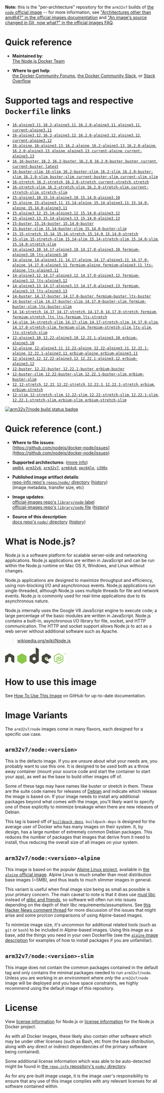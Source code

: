 <!--

********************************************************************************

WARNING:

    DO NOT EDIT "node/README.md"

    IT IS AUTO-GENERATED

    (from the other files in "node/" combined with a set of templates)

********************************************************************************

-->

**Note:** this is the "per-architecture" repository for the `arm32v7` builds of [the `node` official image](https://hub.docker.com/_/node) -- for more information, see ["Architectures other than amd64?" in the official images documentation](https://github.com/docker-library/official-images#architectures-other-than-amd64) and ["An image's source changed in Git, now what?" in the official images FAQ](https://github.com/docker-library/faq#an-images-source-changed-in-git-now-what).

# Quick reference

-	**Maintained by**:  
	[The Node.js Docker Team](https://github.com/nodejs/docker-node)

-	**Where to get help**:  
	[the Docker Community Forums](https://forums.docker.com/), [the Docker Community Slack](https://dockr.ly/slack), or [Stack Overflow](https://stackoverflow.com/search?tab=newest&q=docker)

# Supported tags and respective `Dockerfile` links

-	[`16-alpine3.11`, `16.2-alpine3.11`, `16.2.0-alpine3.11`, `alpine3.11`, `current-alpine3.11`](https://github.com/nodejs/docker-node/blob/5e83de3df9b640770e700b85241570dd5a78253e/16/alpine3.11/Dockerfile)
-	[`16-alpine3.12`, `16.2-alpine3.12`, `16.2.0-alpine3.12`, `alpine3.12`, `current-alpine3.12`](https://github.com/nodejs/docker-node/blob/5e83de3df9b640770e700b85241570dd5a78253e/16/alpine3.12/Dockerfile)
-	[`16-alpine`, `16-alpine3.13`, `16.2-alpine`, `16.2-alpine3.13`, `16.2.0-alpine`, `16.2.0-alpine3.13`, `alpine`, `alpine3.13`, `current-alpine`, `current-alpine3.13`](https://github.com/nodejs/docker-node/blob/5e83de3df9b640770e700b85241570dd5a78253e/16/alpine3.13/Dockerfile)
-	[`16`, `16-buster`, `16.2`, `16.2-buster`, `16.2.0`, `16.2.0-buster`, `buster`, `current`, `current-buster`, `latest`](https://github.com/nodejs/docker-node/blob/5e83de3df9b640770e700b85241570dd5a78253e/16/buster/Dockerfile)
-	[`16-buster-slim`, `16-slim`, `16.2-buster-slim`, `16.2-slim`, `16.2.0-buster-slim`, `16.2.0-slim`, `buster-slim`, `current-buster-slim`, `current-slim`, `slim`](https://github.com/nodejs/docker-node/blob/5e83de3df9b640770e700b85241570dd5a78253e/16/buster-slim/Dockerfile)
-	[`16-stretch`, `16.2-stretch`, `16.2.0-stretch`, `current-stretch`, `stretch`](https://github.com/nodejs/docker-node/blob/5e83de3df9b640770e700b85241570dd5a78253e/16/stretch/Dockerfile)
-	[`16-stretch-slim`, `16.2-stretch-slim`, `16.2.0-stretch-slim`, `current-stretch-slim`, `stretch-slim`](https://github.com/nodejs/docker-node/blob/5e83de3df9b640770e700b85241570dd5a78253e/16/stretch-slim/Dockerfile)
-	[`15-alpine3.10`, `15.14-alpine3.10`, `15.14.0-alpine3.10`](https://github.com/nodejs/docker-node/blob/31246f5f779cafa0930a1db04bd00d875d6a940d/15/alpine3.10/Dockerfile)
-	[`15-alpine`, `15-alpine3.11`, `15.14-alpine`, `15.14-alpine3.11`, `15.14.0-alpine`, `15.14.0-alpine3.11`](https://github.com/nodejs/docker-node/blob/31246f5f779cafa0930a1db04bd00d875d6a940d/15/alpine3.11/Dockerfile)
-	[`15-alpine3.12`, `15.14-alpine3.12`, `15.14.0-alpine3.12`](https://github.com/nodejs/docker-node/blob/31246f5f779cafa0930a1db04bd00d875d6a940d/15/alpine3.12/Dockerfile)
-	[`15-alpine3.13`, `15.14-alpine3.13`, `15.14.0-alpine3.13`](https://github.com/nodejs/docker-node/blob/31246f5f779cafa0930a1db04bd00d875d6a940d/15/alpine3.13/Dockerfile)
-	[`15-buster`, `15.14-buster`, `15.14.0-buster`](https://github.com/nodejs/docker-node/blob/31246f5f779cafa0930a1db04bd00d875d6a940d/15/buster/Dockerfile)
-	[`15-buster-slim`, `15.14-buster-slim`, `15.14.0-buster-slim`](https://github.com/nodejs/docker-node/blob/31246f5f779cafa0930a1db04bd00d875d6a940d/15/buster-slim/Dockerfile)
-	[`15`, `15-stretch`, `15.14`, `15.14-stretch`, `15.14.0`, `15.14.0-stretch`](https://github.com/nodejs/docker-node/blob/31246f5f779cafa0930a1db04bd00d875d6a940d/15/stretch/Dockerfile)
-	[`15-slim`, `15-stretch-slim`, `15.14-slim`, `15.14-stretch-slim`, `15.14.0-slim`, `15.14.0-stretch-slim`](https://github.com/nodejs/docker-node/blob/31246f5f779cafa0930a1db04bd00d875d6a940d/15/stretch-slim/Dockerfile)
-	[`14-alpine3.10`, `14.17-alpine3.10`, `14.17.0-alpine3.10`, `fermium-alpine3.10`, `lts-alpine3.10`](https://github.com/nodejs/docker-node/blob/b1035ac19bad5a92e9bc48c1b53ea37572c88cfc/14/alpine3.10/Dockerfile)
-	[`14-alpine`, `14-alpine3.11`, `14.17-alpine`, `14.17-alpine3.11`, `14.17.0-alpine`, `14.17.0-alpine3.11`, `fermium-alpine`, `fermium-alpine3.11`, `lts-alpine`, `lts-alpine3.11`](https://github.com/nodejs/docker-node/blob/b1035ac19bad5a92e9bc48c1b53ea37572c88cfc/14/alpine3.11/Dockerfile)
-	[`14-alpine3.12`, `14.17-alpine3.12`, `14.17.0-alpine3.12`, `fermium-alpine3.12`, `lts-alpine3.12`](https://github.com/nodejs/docker-node/blob/b1035ac19bad5a92e9bc48c1b53ea37572c88cfc/14/alpine3.12/Dockerfile)
-	[`14-alpine3.13`, `14.17-alpine3.13`, `14.17.0-alpine3.13`, `fermium-alpine3.13`, `lts-alpine3.13`](https://github.com/nodejs/docker-node/blob/b1035ac19bad5a92e9bc48c1b53ea37572c88cfc/14/alpine3.13/Dockerfile)
-	[`14-buster`, `14.17-buster`, `14.17.0-buster`, `fermium-buster`, `lts-buster`](https://github.com/nodejs/docker-node/blob/b1035ac19bad5a92e9bc48c1b53ea37572c88cfc/14/buster/Dockerfile)
-	[`14-buster-slim`, `14.17-buster-slim`, `14.17.0-buster-slim`, `fermium-buster-slim`, `lts-buster-slim`](https://github.com/nodejs/docker-node/blob/b1035ac19bad5a92e9bc48c1b53ea37572c88cfc/14/buster-slim/Dockerfile)
-	[`14`, `14-stretch`, `14.17`, `14.17-stretch`, `14.17.0`, `14.17.0-stretch`, `fermium`, `fermium-stretch`, `lts`, `lts-fermium`, `lts-stretch`](https://github.com/nodejs/docker-node/blob/b1035ac19bad5a92e9bc48c1b53ea37572c88cfc/14/stretch/Dockerfile)
-	[`14-slim`, `14-stretch-slim`, `14.17-slim`, `14.17-stretch-slim`, `14.17.0-slim`, `14.17.0-stretch-slim`, `fermium-slim`, `fermium-stretch-slim`, `lts-slim`, `lts-stretch-slim`](https://github.com/nodejs/docker-node/blob/b1035ac19bad5a92e9bc48c1b53ea37572c88cfc/14/stretch-slim/Dockerfile)
-	[`12-alpine3.10`, `12.22-alpine3.10`, `12.22.1-alpine3.10`, `erbium-alpine3.10`](https://github.com/nodejs/docker-node/blob/31246f5f779cafa0930a1db04bd00d875d6a940d/12/alpine3.10/Dockerfile)
-	[`12-alpine`, `12-alpine3.11`, `12.22-alpine`, `12.22-alpine3.11`, `12.22.1-alpine`, `12.22.1-alpine3.11`, `erbium-alpine`, `erbium-alpine3.11`](https://github.com/nodejs/docker-node/blob/31246f5f779cafa0930a1db04bd00d875d6a940d/12/alpine3.11/Dockerfile)
-	[`12-alpine3.12`, `12.22-alpine3.12`, `12.22.1-alpine3.12`, `erbium-alpine3.12`](https://github.com/nodejs/docker-node/blob/31246f5f779cafa0930a1db04bd00d875d6a940d/12/alpine3.12/Dockerfile)
-	[`12-buster`, `12.22-buster`, `12.22.1-buster`, `erbium-buster`](https://github.com/nodejs/docker-node/blob/31246f5f779cafa0930a1db04bd00d875d6a940d/12/buster/Dockerfile)
-	[`12-buster-slim`, `12.22-buster-slim`, `12.22.1-buster-slim`, `erbium-buster-slim`](https://github.com/nodejs/docker-node/blob/31246f5f779cafa0930a1db04bd00d875d6a940d/12/buster-slim/Dockerfile)
-	[`12`, `12-stretch`, `12.22`, `12.22-stretch`, `12.22.1`, `12.22.1-stretch`, `erbium`, `erbium-stretch`](https://github.com/nodejs/docker-node/blob/31246f5f779cafa0930a1db04bd00d875d6a940d/12/stretch/Dockerfile)
-	[`12-slim`, `12-stretch-slim`, `12.22-slim`, `12.22-stretch-slim`, `12.22.1-slim`, `12.22.1-stretch-slim`, `erbium-slim`, `erbium-stretch-slim`](https://github.com/nodejs/docker-node/blob/31246f5f779cafa0930a1db04bd00d875d6a940d/12/stretch-slim/Dockerfile)

[![arm32v7/node build status badge](https://img.shields.io/jenkins/s/https/doi-janky.infosiftr.net/job/multiarch/job/arm32v7/job/node.svg?label=arm32v7/node%20%20build%20job)](https://doi-janky.infosiftr.net/job/multiarch/job/arm32v7/job/node/)

# Quick reference (cont.)

-	**Where to file issues**:  
	[https://github.com/nodejs/docker-node/issues](https://github.com/nodejs/docker-node/issues)

-	**Supported architectures**: ([more info](https://github.com/docker-library/official-images#architectures-other-than-amd64))  
	[`amd64`](https://hub.docker.com/r/amd64/node/), [`arm32v6`](https://hub.docker.com/r/arm32v6/node/), [`arm32v7`](https://hub.docker.com/r/arm32v7/node/), [`arm64v8`](https://hub.docker.com/r/arm64v8/node/), [`ppc64le`](https://hub.docker.com/r/ppc64le/node/), [`s390x`](https://hub.docker.com/r/s390x/node/)

-	**Published image artifact details**:  
	[repo-info repo's `repos/node/` directory](https://github.com/docker-library/repo-info/blob/master/repos/node) ([history](https://github.com/docker-library/repo-info/commits/master/repos/node))  
	(image metadata, transfer size, etc)

-	**Image updates**:  
	[official-images repo's `library/node` label](https://github.com/docker-library/official-images/issues?q=label%3Alibrary%2Fnode)  
	[official-images repo's `library/node` file](https://github.com/docker-library/official-images/blob/master/library/node) ([history](https://github.com/docker-library/official-images/commits/master/library/node))

-	**Source of this description**:  
	[docs repo's `node/` directory](https://github.com/docker-library/docs/tree/master/node) ([history](https://github.com/docker-library/docs/commits/master/node))

# What is Node.js?

Node.js is a software platform for scalable server-side and networking applications. Node.js applications are written in JavaScript and can be run within the Node.js runtime on Mac OS X, Windows, and Linux without changes.

Node.js applications are designed to maximize throughput and efficiency, using non-blocking I/O and asynchronous events. Node.js applications run single-threaded, although Node.js uses multiple threads for file and network events. Node.js is commonly used for real-time applications due to its asynchronous nature.

Node.js internally uses the Google V8 JavaScript engine to execute code; a large percentage of the basic modules are written in JavaScript. Node.js contains a built-in, asynchronous I/O library for file, socket, and HTTP communication. The HTTP and socket support allows Node.js to act as a web server without additional software such as Apache.

> [wikipedia.org/wiki/Node.js](https://en.wikipedia.org/wiki/Node.js)

![logo](https://raw.githubusercontent.com/docker-library/docs/01c12653951b2fe592c1f93a13b4e289ada0e3a1/node/logo.png)

# How to use this image

See [How To Use This Image](https://github.com/nodejs/docker-node/blob/master/README.md#how-to-use-this-image) on GitHub for up-to-date documentation.

# Image Variants

The `arm32v7/node` images come in many flavors, each designed for a specific use case.

## `arm32v7/node:<version>`

This is the defacto image. If you are unsure about what your needs are, you probably want to use this one. It is designed to be used both as a throw away container (mount your source code and start the container to start your app), as well as the base to build other images off of.

Some of these tags may have names like buster or stretch in them. These are the suite code names for releases of [Debian](https://wiki.debian.org/DebianReleases) and indicate which release the image is based on. If your image needs to install any additional packages beyond what comes with the image, you'll likely want to specify one of these explicitly to minimize breakage when there are new releases of Debian.

This tag is based off of [`buildpack-deps`](https://hub.docker.com/_/buildpack-deps/). `buildpack-deps` is designed for the average user of Docker who has many images on their system. It, by design, has a large number of extremely common Debian packages. This reduces the number of packages that images that derive from it need to install, thus reducing the overall size of all images on your system.

## `arm32v7/node:<version>-alpine`

This image is based on the popular [Alpine Linux project](https://alpinelinux.org), available in [the `alpine` official image](https://hub.docker.com/_/alpine). Alpine Linux is much smaller than most distribution base images (~5MB), and thus leads to much slimmer images in general.

This variant is useful when final image size being as small as possible is your primary concern. The main caveat to note is that it does use [musl libc](https://musl.libc.org) instead of [glibc and friends](https://www.etalabs.net/compare_libcs.html), so software will often run into issues depending on the depth of their libc requirements/assumptions. See [this Hacker News comment thread](https://news.ycombinator.com/item?id=10782897) for more discussion of the issues that might arise and some pro/con comparisons of using Alpine-based images.

To minimize image size, it's uncommon for additional related tools (such as `git` or `bash`) to be included in Alpine-based images. Using this image as a base, add the things you need in your own Dockerfile (see the [`alpine` image description](https://hub.docker.com/_/alpine/) for examples of how to install packages if you are unfamiliar).

## `arm32v7/node:<version>-slim`

This image does not contain the common packages contained in the default tag and only contains the minimal packages needed to run `arm32v7/node`. Unless you are working in an environment where *only* the `arm32v7/node` image will be deployed and you have space constraints, we highly recommend using the default image of this repository.

# License

View [license information](https://github.com/nodejs/node/blob/master/LICENSE) for Node.js or [license information](https://github.com/nodejs/docker-node/blob/master/LICENSE) for the Node.js Docker project.

As with all Docker images, these likely also contain other software which may be under other licenses (such as Bash, etc from the base distribution, along with any direct or indirect dependencies of the primary software being contained).

Some additional license information which was able to be auto-detected might be found in [the `repo-info` repository's `node/` directory](https://github.com/docker-library/repo-info/tree/master/repos/node).

As for any pre-built image usage, it is the image user's responsibility to ensure that any use of this image complies with any relevant licenses for all software contained within.
